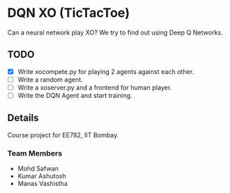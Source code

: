 # DQN XO (TicTacToe)

Can a neural network play XO? We try to find out using Deep Q Networks.

## TODO
- [x] Write xocompete.py for playing 2 agents against each other.
- [ ] Write a random agent.
- [ ] Write  a xoserver.py and a frontend for human player.
- [ ] Write the DQN Agent and start training.

## Details
Course project for EE782, IIT Bombay.

### Team Members
- Mohd Safwan
- Kumar Ashutosh
- Manas Vashistha
